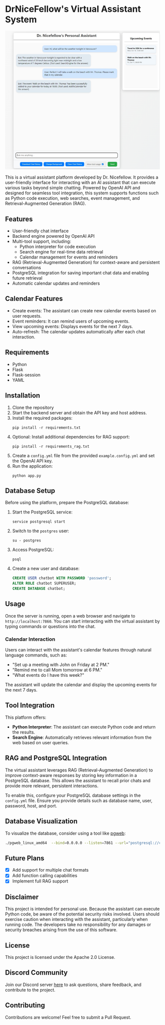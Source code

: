 # DrNiceFellow's Virtual Assistant System

![Screenshot](/assets/screenshot.png)

This is a virtual assistant platform developed by Dr. Nicefellow. It provides a user-friendly interface for interacting with an AI assistant that can execute various tasks beyond simple chatting. Powered by OpenAI API and designed for seamless tool integration, this system supports functions such as Python code execution, web searches, event management, and Retrieval-Augmented Generation (RAG).

## Features

- User-friendly chat interface
- Backend engine powered by OpenAI API
- Multi-tool support, including:
  - Python interpreter for code execution
  - Search engine for real-time data retrieval
  - Calendar management for events and reminders
- RAG (Retrieval-Augmented Generation) for context-aware and persistent conversations
- PostgreSQL integration for saving important chat data and enabling future retrieval
- Automatic calendar updates and reminders

## Calendar Features

- Create events: The assistant can create new calendar events based on user requests.
- Event reminders: It can remind users of upcoming events.
- View upcoming events: Displays events for the next 7 days.
- Auto-refresh: The calendar updates automatically after each chat interaction.

## Requirements

- Python
- Flask
- Flask-session
- YAML

## Installation

1. Clone the repository
2. Start the backend server and obtain the API key and host address.
3. Install the required packages:
   ```
   pip install -r requirements.txt
   ```
4. Optional: Install additional dependencies for RAG support:
   ```
   pip install -r requirements_rag.txt
   ```
5. Create a `config.yml` file from the provided `example.config.yml` and set the OpenAI API key.
6. Run the application:
   ```
   python app.py
   ```

## Database Setup

Before using the platform, prepare the PostgreSQL database:

1. Start the PostgreSQL service:
   ```
   service postgresql start
   ```
2. Switch to the `postgres` user:
   ```
   su - postgres
   ```
3. Access PostgreSQL:
   ```
   psql
   ```
4. Create a new user and database:
   ```sql
   CREATE USER chatbot WITH PASSWORD 'password';
   ALTER ROLE chatbot SUPERUSER;
   CREATE DATABASE chatbot;
   ```

## Usage

Once the server is running, open a web browser and navigate to `http://localhost:7860`. You can start interacting with the virtual assistant by typing commands or questions into the chat.

### Calendar Interaction

Users can interact with the assistant's calendar features through natural language commands, such as:

- "Set up a meeting with John on Friday at 2 PM."
- "Remind me to call Mom tomorrow at 6 PM."
- "What events do I have this week?"

The assistant will update the calendar and display the upcoming events for the next 7 days.

## Tool Integration

This platform offers:

- **Python Interpreter**: The assistant can execute Python code and return the results.
- **Search Engine**: Automatically retrieves relevant information from the web based on user queries.

## RAG and PostgreSQL Integration

The virtual assistant leverages RAG (Retrieval-Augmented Generation) to improve context-aware responses by storing key information in a PostgreSQL database. This allows the assistant to recall prior chats and provide more relevant, persistent interactions.

To enable this, configure your PostgreSQL database settings in the `config.yml` file. Ensure you provide details such as database name, user, password, host, and port.

## Database Visualization

To visualize the database, consider using a tool like [pgweb](https://github.com/sosedoff/pgweb):

```bash
./pgweb_linux_amd64  --bind=0.0.0.0 --listen=7861 --url="postgresql://chatbot:password@localhost:5432/chatbot"
```

## Future Plans

- [x] Add support for multiple chat formats
- [x] Add function calling capabilities
- [x] Implement full RAG support

## Disclaimer

This project is intended for personal use. Because the assistant can execute Python code, be aware of the potential security risks involved. Users should exercise caution when interacting with the assistant, particularly when running code. The developers take no responsibility for any damages or security breaches arising from the use of this software.

## License

This project is licensed under the Apache 2.0 License.

## Discord Community

Join our Discord server [here](https://discord.gg/xhcBDEM3) to ask questions, share feedback, and contribute to the project.

## Contributing

Contributions are welcome! Feel free to submit a Pull Request.

